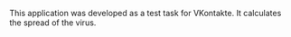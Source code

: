 This application was developed as a test task for VKontakte. It calculates the spread of the virus.
